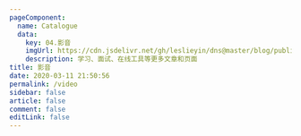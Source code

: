 ```yaml
---
pageComponent: 
  name: Catalogue
  data: 
    key: 04.影音
    imgUrl: https://cdn.jsdelivr.net/gh/leslieyin/dns@master/blog/public/img/video.png
    description: 学习、面试、在线工具等更多文章和页面
title: 影音
date: 2020-03-11 21:50:56
permalink: /video
sidebar: false
article: false
comment: false
editLink: false
---
```

